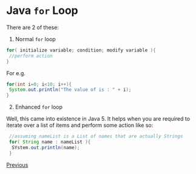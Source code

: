 # Java `for` Loop

There are 2 of these:

1. Normal `for` loop

  ```java
  for( initialize variable; condition; modify variable ){
   //perform action
  }
  ```

  For e.g.

  ```java
  for(int i=0; i<10; i++){
   System.out.println("The value of is : " + i);
  }
  ```

2. Enhanced `for` loop

  Well, this came into existence in Java 5\. It helps when you are required to iterate over a list of items and perform some action like so:

  ```java
   //assuming nameList is a List of names that are actually Strings
   for( String name : nameList ){
    SYstem.out.println(name);
   }
  ```

[Previous](Java-Basics)
